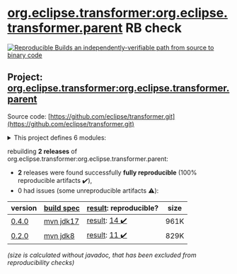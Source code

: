 [org.eclipse.transformer:org.eclipse.transformer.parent](https://search.maven.org/artifact/org.eclipse.transformer/org.eclipse.transformer.parent/) RB check
=======

[![Reproducible Builds](https://reproducible-builds.org/images/logos/rb.svg) an independently-verifiable path from source to binary code](https://reproducible-builds.org/)

## Project: [org.eclipse.transformer:org.eclipse.transformer.parent](https://search.maven.org/artifact/org.eclipse.transformer/org.eclipse.transformer.parent/)

Source code: [https://github.com/eclipse/transformer.git](https://github.com/eclipse/transformer.git)

<details><summary>This project defines 6 modules:</summary>

* [org.eclipse.transformer:org.eclipse.transformer](https://search.maven.org/artifact/org.eclipse.transformer/org.eclipse.transformer/)
* [org.eclipse.transformer:org.eclipse.transformer.cli](https://search.maven.org/artifact/org.eclipse.transformer/org.eclipse.transformer.cli/)
* [org.eclipse.transformer:org.eclipse.transformer.jakarta](https://search.maven.org/artifact/org.eclipse.transformer/org.eclipse.transformer.jakarta/)
* [org.eclipse.transformer:org.eclipse.transformer.maven](https://search.maven.org/artifact/org.eclipse.transformer/org.eclipse.transformer.maven/)
* [org.eclipse.transformer:org.eclipse.transformer.parent](https://search.maven.org/artifact/org.eclipse.transformer/org.eclipse.transformer.parent/)
* [org.eclipse.transformer:transformer-maven-plugin](https://search.maven.org/artifact/org.eclipse.transformer/transformer-maven-plugin/)
</details>

rebuilding **2 releases** of org.eclipse.transformer:org.eclipse.transformer.parent:
- **2** releases were found successfully **fully reproducible** (100% reproducible artifacts :heavy_check_mark:),
- 0 had issues (some unreproducible artifacts :warning:):

| version | [build spec](/BUILDSPEC.md) | [result](https://reproducible-builds.org/docs/jvm/): reproducible? | size |
| -- | --------- | ------ | -- |
| [0.4.0](https://search.maven.org/artifact/org.eclipse.transformer/org.eclipse.transformer.parent/0.4.0/pom) | [mvn jdk17](eclipse-transformer-0.4.0.buildspec) | [result](transformer-maven-plugin-0.4.0.buildinfo): [14 :heavy_check_mark: ](transformer-maven-plugin-0.4.0.buildcompare) | 961K |
| [0.2.0](https://search.maven.org/artifact/org.eclipse.transformer/org.eclipse.transformer.parent/0.2.0/pom) | [mvn jdk8](eclipse-transformer-0.2.0.buildspec) | [result](org.eclipse.transformer.parent-0.2.0.buildinfo): [11 :heavy_check_mark: ](org.eclipse.transformer.parent-0.2.0.buildcompare) | 829K |

<i>(size is calculated without javadoc, that has been excluded from reproducibility checks)</i>
